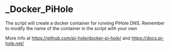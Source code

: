 # _Docker_PiHole

The script will create a docker container for running PiHole DNS.
Remember to modify the name of the container in the script with your own

More info at https://github.com/pi-hole/docker-pi-hole/ and https://docs.pi-hole.net/